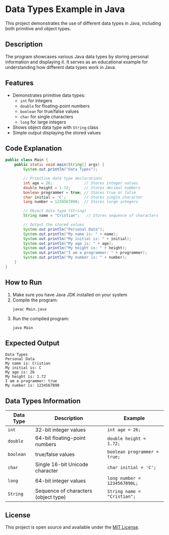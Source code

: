 # Data Types Example in Java

This project demonstrates the use of different data types in Java, including both primitive and object types.

## Description

The program showcases various Java data types by storing personal information and displaying it. It serves as an educational example for understanding how different data types work in Java.

## Features

- Demonstrates primitive data types:
  - `int` for integers
  - `double` for floating-point numbers
  - `boolean` for true/false values
  - `char` for single characters
  - `long` for large integers
- Shows object data type with `String` class
- Simple output displaying the stored values

## Code Explanation

```java
public class Main {
    public static void main(String[] args) {
        System.out.println("Data Types");

        // Primitive data type declarations
        int age = 26;              // Stores integer values
        double height = 1.72;      // Stores decimal numbers
        boolean programmer = true; // Stores true or false
        char initial = 'C';        // Stores single character
        long number = 1234567890;  // Stores large integers

        // Object data type (String)
        String name = "Cristian";   // Stores sequence of characters

        // Output the stored values
        System.out.println("Personal Data");
        System.out.println("My name is: " + name);
        System.out.println("My initial is: " + initial);
        System.out.println("My age is: " + age);
        System.out.println("My height is: " + height);
        System.out.println("I am a programmer: " + programmer);
        System.out.println("My number is: " + number);
    }
}
```

## How to Run

1. Make sure you have Java JDK installed on your system
2. Compile the program:
   ```
   javac Main.java
   ```
3. Run the compiled program:
   ```
   java Main
   ```

## Expected Output

```
Data Types
Personal Data
My name is: Cristian
My initial is: C
My age is: 26
My height is: 1.72
I am a programmer: true
My number is: 1234567890
```

## Data Types Information

| Data Type | Description | Example |
|-----------|-------------|---------|
| `int`     | 32-bit integer values | `int age = 26;` |
| `double`  | 64-bit floating-point numbers | `double height = 1.72;` |
| `boolean` | true/false values | `boolean programmer = true;` |
| `char`    | Single 16-bit Unicode character | `char initial = 'C';` |
| `long`    | 64-bit integer values | `long number = 1234567890L;` |
| `String`  | Sequence of characters (object type) | `String name = "Cristian";` |

## License

This project is open source and available under the [MIT License](LICENSE).
